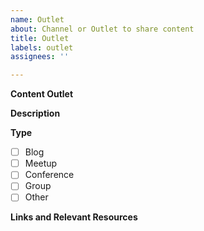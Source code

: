 ```yaml
---
name: Outlet
about: Channel or Outlet to share content
title: Outlet
labels: outlet
assignees: ''

---
```


**Content Outlet**

**Description**

**Type**

- [ ] Blog
- [ ] Meetup
- [ ] Conference
- [ ] Group
- [ ] Other

**Links and Relevant Resources**
